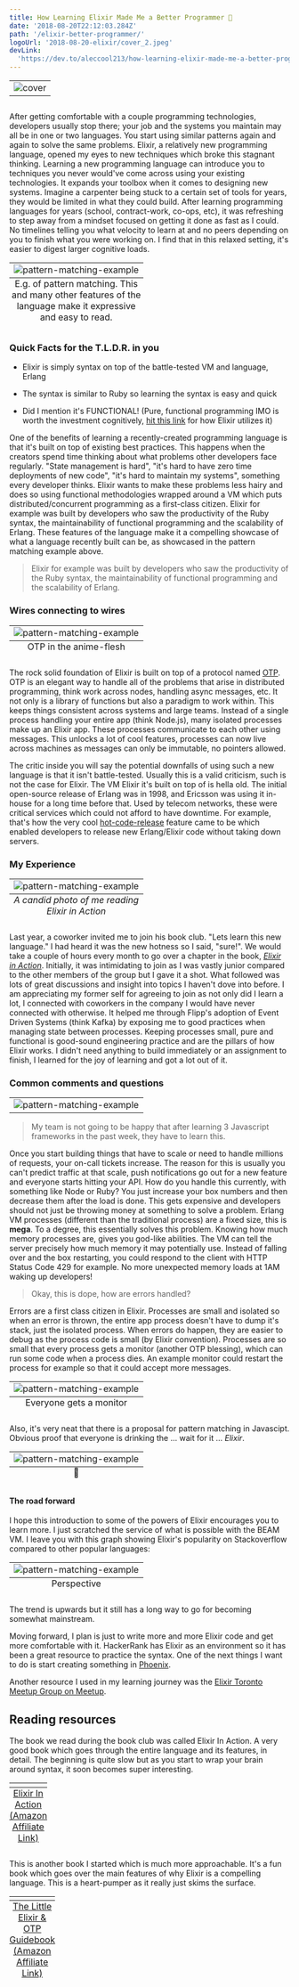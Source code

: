 ```yaml
---
title: How Learning Elixir Made Me a Better Programmer 🥃
date: '2018-08-20T22:12:03.284Z'
path: '/elixir-better-programmer/'
logoUrl: '2018-08-20-elixir/cover_2.jpeg'
devLink:
  'https://dev.to/aleccool213/how-learning-elixir-made-me-a-better-programmer--57jg'
---
```


<table class="image">
   <caption align="bottom"></caption>
   <tr><td><img src="./cover_2.jpeg" alt="cover"/></td></tr>
</table>

After getting comfortable with a couple programming technologies, developers usually stop there; your job and the systems you maintain may all be in one or two languages. You start using similar patterns again and again to solve the same problems. Elixir, a relatively new programming language, opened my eyes to new techniques which broke this stagnant thinking. Learning a new programming language can introduce you to techniques you never would've come across using your existing technologies. It expands your toolbox when it comes to designing new systems. Imagine a carpenter being stuck to a certain set of tools for years, they would be limited in what they could build. After learning programming languages for years (school, contract-work, co-ops, etc), it was refreshing to step away from a mindset focused on getting it done as fast as I could. No timelines telling you what velocity to learn at and no peers depending on you to finish what you were working on. I find that in this relaxed setting, it's easier to digest larger cognitive loads.

<table class="image">
   <caption align="bottom">E.g. of pattern matching. This and many other features of the language make it expressive and easy to read.</caption>
   <tr><td><img src="./pattern.png" alt="pattern-matching-example"/></td></tr>
</table>

### Quick Facts for the T.L.D.R. in you

- Elixir is simply syntax on top of the battle-tested VM and language, Erlang

- The syntax is similar to Ruby so learning the syntax is easy and quick

- Did I mention it's FUNCTIONAL! (Pure, functional programming IMO is worth the investment cognitively, <a href="https://medium.com/making-internets/functional-programming-elixir-pt-1-the-basics-bd3ce8d68f1b" target="_blank" >hit this link</a> for how Elixir utilizes it)

One of the benefits of learning a recently-created programming language is that it's built on top of existing best practices. This happens when the creators spend time thinking about what problems other developers face regularly. "State management is hard", "it's hard to have zero time deployments of new code", "it's hard to maintain my systems", something every developer thinks. Elixir wants to make these problems less hairy and does so using functional methodologies wrapped around a VM which puts distributed/concurrent programming as a first-class citizen.
Elixir for example was built by developers who saw the productivity of the Ruby syntax, the maintainability of functional programming and the scalability of Erlang. These features of the language make it a compelling showcase of what a language recently built can be, as showcased in the pattern matching example above.

> Elixir for example was built by developers who saw the productivity of the Ruby syntax, the maintainability of functional programming and the scalability of Erlang.

### Wires connecting to wires

<table class="image">
   <caption align="bottom">OTP in the anime-flesh</caption>
   <tr><td><img src="./telephone_pole.jpg" alt="pattern-matching-example"/></td></tr>
</table>

The rock solid foundation of Elixir is built on top of a protocol named <a href="https://en.wikipedia.org/wiki/Open_Telecom_Platform" target="_blank" >OTP</a>. OTP is an elegant way to handle all of the problems that arise in distributed programming, think work across nodes, handling async messages, etc. It not only is a library of functions but also a paradigm to work within. This keeps things consistent across systems and large teams. Instead of a single process handling your entire app (think Node.js), many isolated processes make up an Elixir app. These processes communicate to each other using messages. This unlocks a lot of cool features, processes can now live across machines as messages can only be immutable, no pointers allowed.

The critic inside you will say the potential downfalls of using such a new language is that it isn't battle-tested. Usually this is a valid criticism, such is not the case for Elixir. The VM Elixir it's built on top of is hella old. The initial open-source release of Erlang was in 1998, and Ericsson was using it in-house for a long time before that. Used by telecom networks, these were critical services which could not afford to have downtime. For example, that's how the very cool <a href="https://github.com/edeliver/edeliver" target="_blank" >hot-code-release</a> feature came to be which enabled developers to release new Erlang/Elixir code without taking down servers.

### My Experience

<table class="image">
   <caption align="bottom" style="font-style:italic;">A candid photo of me reading Elixir in Action</caption>
   <tr><td><img src="./bill_reading.jpg" alt="pattern-matching-example"/></td></tr>
</table>

Last year, a coworker invited me to join his book club. "Lets learn this new language." I had heard it was the new hotness so I said, "sure!". We would take a couple of hours every month to go over a chapter in the book, <a href="https://www.amazon.ca/gp/product/161729201X/ref=as_li_tl?ie=UTF8&camp=15121&creative=330641&creativeASIN=161729201X&linkCode=as2&tag=coffeedrive09-20&linkId=97d40dff77b7869475d6ee283c6501d2" target="_blank" style="font-style:italic;">Elixir in Action</a>. Initially, it was intimidating to join as I was vastly junior compared to the other members of the group but I gave it a shot. What followed was lots of great discussions and insight into topics I haven't dove into before. I am appreciating my former self for agreeing to join as not only did I learn a lot, I connected with coworkers in the company I would have never connected with otherwise. It helped me through Flipp's adoption of Event Driven Systems (think Kafka) by exposing me to good practices when managing state between processes. Keeping processes small, pure and functional is good-sound engineering practice and are the pillars of how Elixir works. I didn't need anything to build immediately or an assignment to finish, I learned for the joy of learning and got a lot out of it.

### Common comments and questions

<table class="image">
   <tr><td><img src="./fork_road.jpg" alt="pattern-matching-example"/></td></tr>
</table>

> My team is not going to be happy that after learning 3 Javascript frameworks in the past week, they have to learn this.

Once you start building things that have to scale or need to handle millions of requests, your on-call tickets increase. The reason for this is usually you can't predict traffic at that scale, push notifications go out for a new feature and everyone starts hitting your API. How do you handle this currently, with something like Node or Ruby? You just increase your box numbers and then decrease them after the load is done. This gets expensive and developers should not just be throwing money at something to solve a problem. Erlang VM processes (different than the traditional process) are a fixed size, this is **mega**. To a degree, this essentially solves this problem. Knowing how much memory processes are, gives you god-like abilities. The VM can tell the server precisely how much memory it may potentially use. Instead of falling over and the box restarting, you could respond to the client with HTTP Status Code 429 for example. No more unexpected memory loads at 1AM waking up developers!

> Okay, this is dope, how are errors handled?

Errors are a first class citizen in Elixir. Processes are small and isolated so when an error is thrown, the entire app process doesn't have to dump it's stack, just the isolated process. When errors do happen, they are easier to debug as the process code is small (by Elixir convention). Processes are so small that every process gets a monitor (another OTP blessing), which can run some code when a process dies. An example monitor could restart the process for example so that it could accept more messages.

<table class="image" >
   <caption align="bottom">Everyone gets a monitor</caption>
   <tr><td style="text-align:center;"><img style="margin-bottom:0px;" src="./everyone_gets.gif" alt="pattern-matching-example"/></td></tr>
</table>

Also, it's very neat that there is a proposal for pattern matching in Javascipt. Obvious proof that everyone is drinking the ... wait for it ... _Elixir_.

<table class="image">
   <caption align="bottom">🚒</caption>
   <tr><td><img src="./javascript_pattern_matching.png" alt="pattern-matching-example"/></td></tr>
</table>

#### The road forward

I hope this introduction to some of the powers of Elixir encourages you to learn more. I just scratched the service of what is possible with the BEAM VM. I leave you with this graph showing Elixir's popularity on Stackoverflow compared to other popular languages:

<table class="image">
   <caption align="bottom">Perspective</caption>
   <tr><td><img src="./trends.png" alt="pattern-matching-example"/></td></tr>
</table>

The trend is upwards but it still has a long way to go for becoming somewhat mainstream.

Moving forward, I plan is just to write more and more Elixir code and get more comfortable with it. HackerRank has Elixir as an environment so it has been a great resource to practice the syntax. One of the next things I want to do is start creating something in [Phoenix](https://github.com/phoenixframework/phoenix).

Another resource I used in my learning journey was the <a href="https://www.meetup.com/TorontoElixir/" target="_blank">Elixir Toronto Meetup Group on Meetup</a>.

## Reading resources

The book we read during the book club was called Elixir In Action. A very good book which goes through the entire language and its features, in detail. The beginning is quite slow but as you start to wrap your brain around syntax, it soon becomes super interesting.

<a target="_blank" href="https://amzn.to/2Lt7BCP">
 <table class="image">
     <caption align="bottom" style="text-decoration:underline;">Elixir In Action (Amazon Affiliate Link)</caption>
     <tr><td><img src="./elixir_in_action.jpg" width="1" height="1" border="0" alt="" style="border:none !important; margin:0px !important;" /></td></tr>
 </table>
</a>

This is another book I started which is much more approachable. It's a fun book which goes over the main features of why Elixir is a compelling language. This is a heart-pumper as it really just skims the surface.

<a target="_blank" href="https://amzn.to/2BWNsWC">
 <table class="image">
     <caption align="bottom" style="text-decoration:underline;">The Little Elixir & OTP Guidebook (Amazon Affiliate Link)</caption>
     <tr><td><img src="./opt_guidebook.jpg" border="0" alt="" style="border:none !important; margin:0px !important;" /></td></tr>
 </table>
</a>
